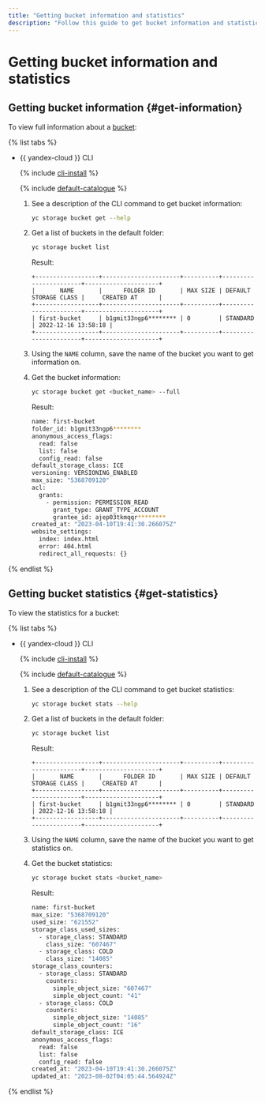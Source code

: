 ```yaml
---
title: "Getting bucket information and statistics"
description: "Follow this guide to get bucket information and statistics."
---
```


# Getting bucket information and statistics

## Getting bucket information {#get-information}

To view full information about a [bucket](../../concepts/bucket.md):

{% list tabs %}

- {{ yandex-cloud }} CLI

   {% include [cli-install](../../../_includes/cli-install.md) %}

   {% include [default-catalogue](../../../_includes/default-catalogue.md) %}

   1. See a description of the CLI command to get bucket information:

      ```bash
      yc storage bucket get --help
      ```

   1. Get a list of buckets in the default folder:

      ```bash
      yc storage bucket list
      ```

      Result:

      ```text
      +------------------+----------------------+----------+-----------------------+---------------------+
      |       NAME       |      FOLDER ID       | MAX SIZE | DEFAULT STORAGE CLASS |     CREATED AT      |
      +------------------+----------------------+----------+-----------------------+---------------------+
      | first-bucket     | b1gmit33ngp6******** | 0        | STANDARD              | 2022-12-16 13:58:18 |
      +------------------+----------------------+----------+-----------------------+---------------------+
      ```

   1. Using the `NAME` column, save the name of the bucket you want to get information on.

   1. Get the bucket information:

      ```bash
      yc storage bucket get <bucket_name> --full
      ```

      Result:

      ```bash
      name: first-bucket
      folder_id: b1gmit33ngp6********
      anonymous_access_flags:
        read: false
        list: false
        config_read: false
      default_storage_class: ICE
      versioning: VERSIONING_ENABLED
      max_size: "5368709120"
      acl:
        grants:
          - permission: PERMISSION_READ
            grant_type: GRANT_TYPE_ACCOUNT
            grantee_id: ajep03tkmqqr********
      created_at: "2023-04-10T19:41:30.266075Z"
      website_settings:
        index: index.html
        error: 404.html
        redirect_all_requests: {}
      ```

{% endlist %}

## Getting bucket statistics {#get-statistics}

To view the statistics for a bucket:

{% list tabs %}

- {{ yandex-cloud }} CLI

   {% include [cli-install](../../../_includes/cli-install.md) %}

   {% include [default-catalogue](../../../_includes/default-catalogue.md) %}

   1. See a description of the CLI command to get bucket statistics:

      ```bash
      yc storage bucket stats --help
      ```

   1. Get a list of buckets in the default folder:

      ```bash
      yc storage bucket list
      ```

      Result:

      ```text
      +------------------+----------------------+----------+-----------------------+---------------------+
      |       NAME       |      FOLDER ID       | MAX SIZE | DEFAULT STORAGE CLASS |     CREATED AT      |
      +------------------+----------------------+----------+-----------------------+---------------------+
      | first-bucket     | b1gmit33ngp6******** | 0        | STANDARD              | 2022-12-16 13:58:18 |
      +------------------+----------------------+----------+-----------------------+---------------------+
      ```

   1. Using the `NAME` column, save the name of the bucket you want to get statistics on.

   1. Get the bucket statistics:

      ```bash
      yc storage bucket stats <bucket_name>
      ```

      Result:

      ```bash
      name: first-bucket
      max_size: "5368709120"
      used_size: "621552"
      storage_class_used_sizes:
        - storage_class: STANDARD
          class_size: "607467"
        - storage_class: COLD
          class_size: "14085"
      storage_class_counters:
        - storage_class: STANDARD
          counters:
            simple_object_size: "607467"
            simple_object_count: "41"
        - storage_class: COLD
          counters:
            simple_object_size: "14085"
            simple_object_count: "16"
      default_storage_class: ICE
      anonymous_access_flags:
        read: false
        list: false
        config_read: false
      created_at: "2023-04-10T19:41:30.266075Z"
      updated_at: "2023-08-02T04:05:44.564924Z"
      ```

{% endlist %}